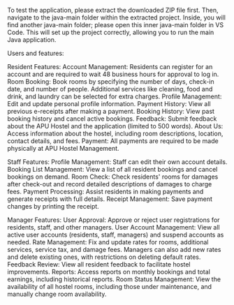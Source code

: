To test the application, please extract the downloaded ZIP file first. Then, navigate to the java-main folder within the extracted project. Inside, you will find another java-main folder; please open this inner java-main folder in VS Code. This will set up the project correctly, allowing you to run the main Java application.

Users and features:

Resident Features:
Account Management: Residents can register for an account and are required to wait 48 business hours for approval to log in.
Room Booking: Book rooms by specifying the number of days, check-in date, and number of people. Additional services like cleaning, food and drink, and laundry can be selected for extra charges.
Profile Management: Edit and update personal profile information.
Payment History: View all previous e-receipts after making a payment.
Booking History: View past booking history and cancel active bookings.
Feedback: Submit feedback about the APU Hostel and the application (limited to 500 words).
About Us: Access information about the hostel, including room descriptions, location, contact details, and fees.
Payment: All payments are required to be made physically at APU Hostel Management.

Staff Features:
Profile Management: Staff can edit their own account details.
Booking List Management: View a list of all resident bookings and cancel bookings on demand.
Room Check: Check residents' rooms for damages after check-out and record detailed descriptions of damages to charge fees.
Payment Processing: Assist residents in making payments and generate receipts with full details.
Receipt Management: Save payment changes by printing the receipt.

Manager Features:
User Approval: Approve or reject user registrations for residents, staff, and other managers.
User Account Management: View all active user accounts (residents, staff, managers) and suspend accounts as needed.
Rate Management: Fix and update rates for rooms, additional services, service tax, and damage fees. Managers can also add new rates and delete existing ones, with restrictions on deleting default rates.
Feedback Review: View all resident feedback to facilitate hostel improvements.
Reports: Access reports on monthly bookings and total earnings, including historical reports.
Room Status Management: View the availability of all hostel rooms, including those under maintenance, and manually change room availability.
